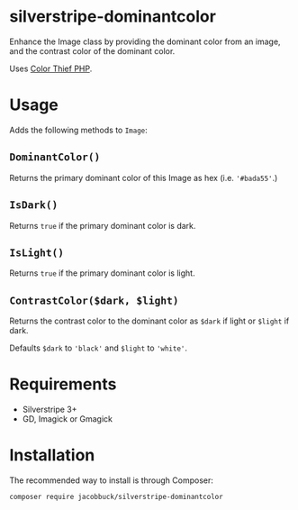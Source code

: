 # silverstripe-dominantcolor

Enhance the Image class by providing the dominant color from an image, and the contrast color of the dominant color.

Uses [Color Thief PHP](https://github.com/ksubileau/color-thief-php).

# Usage

Adds the following methods to `Image`:

## `DominantColor()`

Returns the primary dominant color of this Image as hex (i.e. `'#bada55'`.)

## `IsDark()`

Returns `true` if the primary dominant color is dark.

## `IsLight()`

Returns `true` if the primary dominant color is light.

## `ContrastColor($dark, $light)`

Returns the contrast color to the dominant color as `$dark` if light or `$light` if dark.

Defaults `$dark` to `'black'` and `$light` to `'white'`.

# Requirements

- Silverstripe 3+
- GD, Imagick or Gmagick

# Installation

The recommended way to install is through Composer:

```
composer require jacobbuck/silverstripe-dominantcolor
```
